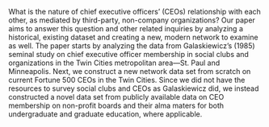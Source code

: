 What is the nature of chief executive officers’ (CEOs) relationship with each other, as mediated by third-party, non-company organizations? Our paper aims to answer this question and other related inquiries by analyzing a historical, existing dataset and creating a new, modern network to examine as well. The paper starts by analyzing the data from Galaskiewicz’s (1985) seminal study on chief executive officer membership in social clubs and organizations in the Twin Cities metropolitan area—St. Paul and Minneapolis. Next, we construct a new network data set from scratch on current Fortune 500 CEOs in the Twin Cities. Since we did not have the resources to survey social clubs and CEOs as Galaskiewicz did, we instead constructed a novel data set from publicly available data on CEO membership on non-profit boards and their alma maters for both undergraduate and graduate education, where applicable. 
